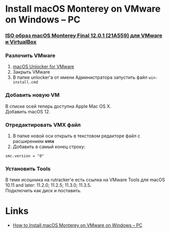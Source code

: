# Install macOS Monterey on VMware on Windows – PC

### [ISO образ macOS Monterey Final 12.0.1 (21A559) для VMware и VirtualBox](https://rutracker.org/forum/viewtopic.php?t=6130213)

### Разлочить VMware

1. [macOS Unlocker for VMware](https://github.com/paolo-projects/unlocker)
2. Закрыть VMware
3. В папке unlocker'а от имени Администратора запустить файл `win-install.cmd`

### Добавить новую VM

В списке осей теперь доступна Apple Mac OS X.  
Добавить macOS 12.

### Отредактировать VMX файл

1. В папке новой оси открыть в текстовом редакторе файл с расширением **vmx**
2. Добавить в самый конец строку:

```
smc.version = "0"
```

### Установить Tools

В теме исошника на rutracker'е есть ссылка на VMware Tools для macOS 10.11 and later: 11.2.0; 11.2.5; 11.3.0; 11.3.5.  
Подключить как диск и поставить.

# Links

- [How to Install macOS Monterey on VMware on Windows – PC](https://www.wikigain.com/how-to-install-macos-monterey-on-vmware-on-windows-pc/)
